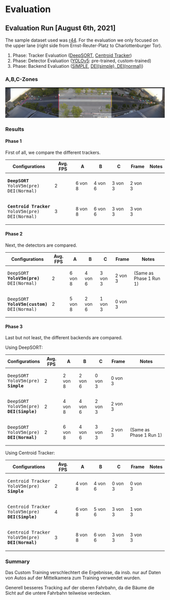 # Evaluation

## Evaluation Run [August 6th, 2021]
The sample dataset used was [r44](https://drive.google.com/drive/folders/1p65faGMFBUeIgWYBBQYAkjXfAGQVpBk7?usp=sharing). For the evaluation we only focused on the upper lane (right side from Ernst-Reuter-Platz to Charlottenburger Tor).

1. Phase: Tracker Evaluation ([DeepSORT](../../docs/modules/tracker.md#DeepSORT), [Centroid Tracker](../../docs/modules/tracker.md#Centroid))
2. Phase: Detector Evaluation ([YOLOv5](../../docs/modules/detector.md): pre-trained, custom-trained)
3. Phase: Backend Evaluation ([SIMPLE](../../docs/modules/backends.md#Basic), [DEI(simple), DEI(normal)](../../docs/modules/backends.md#DEI))

### A,B,C-Zones

<img src="/gitimg/eval_060821_evalzones.png">

### Results
#### Phase 1
First of all, we compare the different trackers.

<table>
<thead>
<tr>
<th>Configurations</th>
<th>Avg. FPS</th>
<th>A</th>
<th>B</th>
<th>C</th>
<th>Frame</th>
<th>Notes</th>
</tr>
</thead>
<tbody>
<tr>
  <td><pre><b>DeepSORT</b>
YoloV5m(pre)
DEI(Normal)</pre></td>
<td>2</td>
<td>6 von 8</td>
<td>4 von 6</td>
<td>3 von 3</td>
<td>2 von 3</td>
<td></td>
</tr>
<tr>
  <td><pre><b>Centroid Tracker</b>
YoloV5m(pre)
DEI(Normal)</pre></td>
<td>3</td>
<td>8 von 8</td>
<td>6 von 6</td>
<td>3 von 3</td>
<td>3 von 3</td>
<td></td>
</tr>
</tbody>
</table>


#### Phase 2
Next, the detectors are compared.

<table>
<thead>
<tr>
<th>Configurations</th>
<th>Avg. FPS</th>
<th>A</th>
<th>B</th>
<th>C</th>
<th>Frame</th>
<th>Notes</th>
</tr>
</thead>
<tbody>
<tr>
<td><pre>DeepSORT
<b>YoloV5m(pre)</b>
DEI(Normal)</pre></td>
<td>2</td>
<td>6 von 8</td>
<td>4 von 6</td>
<td>3 von 3</td>
<td>2 von 3</td>
<td>(Same as Phase 1 Run 1)</td>
</tr>
<tr>
<td><pre>DeepSORT
<b>YoloV5m(custom)</b>
DEI(Normal)</pre></td>
<td>2</td>
<td>5 von 8</td>
<td>2 von 6</td>
<td>1 von 3</td>
<td>0 von 3</td>
<td></td>
</tr>
</tbody>
</table>


#### Phase 3
Last but not least, the different backends are compared.

Using DeepSORT:

<table>
<thead>
<tr>
<th>Configurations</th>
<th>Avg. FPS</th>
<th>A</th>
<th>B</th>
<th>C</th>
<th>Frame</th>
<th>Notes</th>
</tr>
</thead>
<tbody>
<tr>
<td><pre>DeepSORT
YoloV5m(pre)
<b>Simple</b></pre></td>
<td>2</td>
<td>2 von 8</td>
<td>2 von 6</td>
<td>0 von 3</td>
<td>0 von 3</td>
<td></td>
</tr>
<tr>
<td><pre>DeepSORT
YoloV5m(pre)
<b>DEI(Simple)</b></pre></td>
<td>2</td>
<td>4 von 8</td>
<td>4 von 6</td>
<td>2 von 3</td>
<td>2 von 3</td>
<td></td>
</tr>
<tr>
<td><pre>DeepSORT
YoloV5m(pre)
<b>DEI(Normal)</b></pre></td>
<td>2</td>
<td>6 von 8</td>
<td>4 von 6</td>
<td>3 von 3</td>
<td>2 von 3</td>
<td>(Same as Phase 1 Run 1)</td>
</tr>
</tbody>
</table>

Using Centroid Tracker:

<table>
<thead>
<tr>
<th>Configurations</th>
<th>Avg. FPS</th>
<th>A</th>
<th>B</th>
<th>C</th>
<th>Frame</th>
<th>Notes</th>
</tr>
</thead>
<tbody>
<tr>
<td><pre>Centroid Tracker
YoloV5m(pre)
<b>Simple</b></pre></td>
<td>2</td>
<td>4 von 8</td>
<td>4 von 6</td>
<td>0 von 3</td>
<td>0 von 3</td>
<td></td>
</tr>
<tr>
<td><pre>Centroid Tracker
YoloV5m(pre)
<b>DEI(Simple)</b></pre></td>
<td>4</td>
<td>6 von 8</td>
<td>5 von 6</td>
<td>3 von 3</td>
<td>1 von 3</td>
<td></td>
</tr>
<tr>
<td><pre>Centroid Tracker
YoloV5m(pre)
<b>DEI(Normal)</b></pre></td>
<td>3</td>
<td>8 von 8</td>
<td>6 von 6</td>
<td>3 von 3</td>
<td>3 von 3</td>
<td></td>
</tr>
</tbody>
</table>

### Summary
Das Custom Training verschlechtert die Ergebnisse, da insb. nur auf Daten von Autos auf der Mittelkamera zum Training verwendet wurden.

Generell besseres Tracking auf der oberen Fahrbahn, da die Bäume die Sicht auf die untere Fahrbahn teilweise verdecken.
